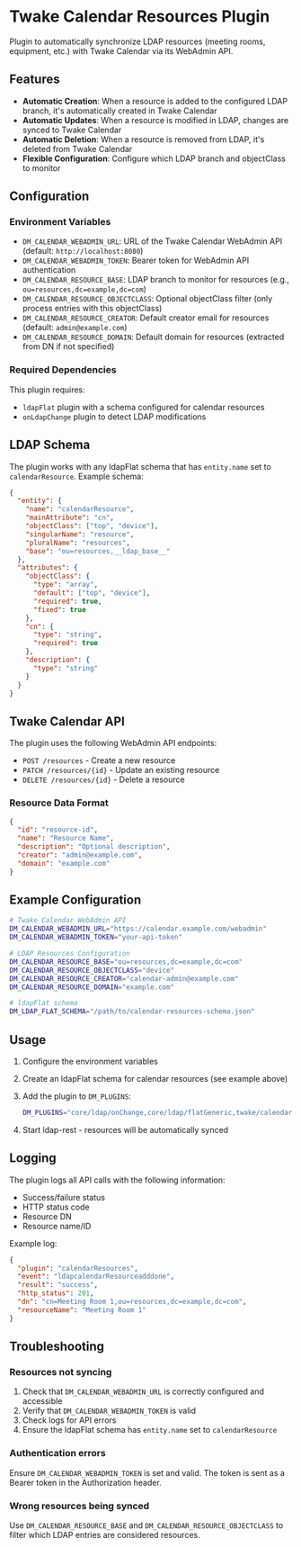 # Twake Calendar Resources Plugin

Plugin to automatically synchronize LDAP resources (meeting rooms, equipment, etc.) with Twake Calendar via its WebAdmin API.

## Features

- **Automatic Creation**: When a resource is added to the configured LDAP branch, it's automatically created in Twake Calendar
- **Automatic Updates**: When a resource is modified in LDAP, changes are synced to Twake Calendar
- **Automatic Deletion**: When a resource is removed from LDAP, it's deleted from Twake Calendar
- **Flexible Configuration**: Configure which LDAP branch and objectClass to monitor

## Configuration

### Environment Variables

- `DM_CALENDAR_WEBADMIN_URL`: URL of the Twake Calendar WebAdmin API (default: `http://localhost:8080`)
- `DM_CALENDAR_WEBADMIN_TOKEN`: Bearer token for WebAdmin API authentication
- `DM_CALENDAR_RESOURCE_BASE`: LDAP branch to monitor for resources (e.g., `ou=resources,dc=example,dc=com`)
- `DM_CALENDAR_RESOURCE_OBJECTCLASS`: Optional objectClass filter (only process entries with this objectClass)
- `DM_CALENDAR_RESOURCE_CREATOR`: Default creator email for resources (default: `admin@example.com`)
- `DM_CALENDAR_RESOURCE_DOMAIN`: Default domain for resources (extracted from DN if not specified)

### Required Dependencies

This plugin requires:

- `ldapFlat` plugin with a schema configured for calendar resources
- `onLdapChange` plugin to detect LDAP modifications

## LDAP Schema

The plugin works with any ldapFlat schema that has `entity.name` set to `calendarResource`. Example schema:

```json
{
  "entity": {
    "name": "calendarResource",
    "mainAttribute": "cn",
    "objectClass": ["top", "device"],
    "singularName": "resource",
    "pluralName": "resources",
    "base": "ou=resources,__ldap_base__"
  },
  "attributes": {
    "objectClass": {
      "type": "array",
      "default": ["top", "device"],
      "required": true,
      "fixed": true
    },
    "cn": {
      "type": "string",
      "required": true
    },
    "description": {
      "type": "string"
    }
  }
}
```

## Twake Calendar API

The plugin uses the following WebAdmin API endpoints:

- `POST /resources` - Create a new resource
- `PATCH /resources/{id}` - Update an existing resource
- `DELETE /resources/{id}` - Delete a resource

### Resource Data Format

```json
{
  "id": "resource-id",
  "name": "Resource Name",
  "description": "Optional description",
  "creator": "admin@example.com",
  "domain": "example.com"
}
```

## Example Configuration

```bash
# Twake Calendar WebAdmin API
DM_CALENDAR_WEBADMIN_URL="https://calendar.example.com/webadmin"
DM_CALENDAR_WEBADMIN_TOKEN="your-api-token"

# LDAP Resources Configuration
DM_CALENDAR_RESOURCE_BASE="ou=resources,dc=example,dc=com"
DM_CALENDAR_RESOURCE_OBJECTCLASS="device"
DM_CALENDAR_RESOURCE_CREATOR="calendar-admin@example.com"
DM_CALENDAR_RESOURCE_DOMAIN="example.com"

# ldapFlat schema
DM_LDAP_FLAT_SCHEMA="/path/to/calendar-resources-schema.json"
```

## Usage

1. Configure the environment variables
2. Create an ldapFlat schema for calendar resources (see example above)
3. Add the plugin to `DM_PLUGINS`:

   ```bash
   DM_PLUGINS="core/ldap/onChange,core/ldap/flatGeneric,twake/calendarResources"
   ```

4. Start ldap-rest - resources will be automatically synced

## Logging

The plugin logs all API calls with the following information:

- Success/failure status
- HTTP status code
- Resource DN
- Resource name/ID

Example log:

```json
{
  "plugin": "calendarResources",
  "event": "ldapcalendarResourceadddone",
  "result": "success",
  "http_status": 201,
  "dn": "cn=Meeting Room 1,ou=resources,dc=example,dc=com",
  "resourceName": "Meeting Room 1"
}
```

## Troubleshooting

### Resources not syncing

1. Check that `DM_CALENDAR_WEBADMIN_URL` is correctly configured and accessible
2. Verify that `DM_CALENDAR_WEBADMIN_TOKEN` is valid
3. Check logs for API errors
4. Ensure the ldapFlat schema has `entity.name` set to `calendarResource`

### Authentication errors

Ensure `DM_CALENDAR_WEBADMIN_TOKEN` is set and valid. The token is sent as a Bearer token in the Authorization header.

### Wrong resources being synced

Use `DM_CALENDAR_RESOURCE_BASE` and `DM_CALENDAR_RESOURCE_OBJECTCLASS` to filter which LDAP entries are considered resources.
